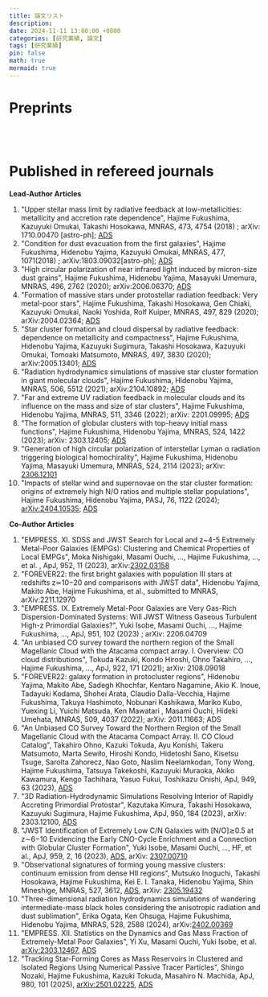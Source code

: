 ```yaml
---
title: 論文リスト
description: 
date: 2024-11-11 13:00:00 +0800
categories: [研究業績, 論文]
tags: [研究業績]
pin: false
math: true
mermaid: true
---
```

# Preprints
<br><br>

# Published in refereed journals

**Lead-Author Articles**
1. "Upper stellar mass limit by radiative feedback at low-metallicities: metallicity and accretion rate dependence", Hajime Fukushima, Kazuyuki Omukai, Takashi Hosokawa, MNRAS, 473, 4754 (2018) ; arXiv: 1710.00470 [astro-ph]; [ADS](https://ui.adsabs.harvard.edu/abs/2018MNRAS.473.4754F/abstract)
2. "Condition for dust evacuation from the first galaxies", Hajime Fukushima, Hidenobu Yajima, Kazuyuki Omukai, MNRAS, 477, 1071(2018) ; arXiv:1803.09032[astro-ph]; [ADS](https://ui.adsabs.harvard.edu/abs/2018MNRAS.477.1071F/abstract)
3. "High circular polarization of near infrared light induced by micron-size dust grains", Hajime Fukushima, Hidenobu Yajima, Masayuki Umemura, MNRAS, 496, 2762 (2020); arXiv:2006.06370; [ADS](https://ui.adsabs.harvard.edu/abs/2020MNRAS.496.2762F/abstract)
4. "Formation of massive stars under protostellar radiation feedback: Very metal-poor stars", Hajime Fukushima, Takashi Hosokawa, Gen Chiaki, Kazuyuki Omukai, Naoki Yoshida, Rolf Kuiper, MNRAS, 497, 829 (2020);  arXiv:2004.02364; [ADS](https://ui.adsabs.harvard.edu/abs/2020MNRAS.497..829F/abstract)
5. "Star cluster formation and cloud dispersal by radiative feedback: dependence on metallicity and compactness", Hajime Fukushima, Hidenobu Yajima, Kazuyuki Sugimura, Takashi Hosokawa, Kazuyuki Omukai, Tomoaki Matsumoto, MNRAS, 497, 3830 (2020); arXiv:2005.13401; [ADS](https://ui.adsabs.harvard.edu/abs/2020MNRAS.497.3830F/abstract)
6. "Radiation hydrodynamics simulations of massive star cluster formation in giant molecular clouds", Hajime Fukushima, Hidenobu Yajima, MNRAS, 506, 5512 (2021); arXiv:2104.10892; [ADS](https://ui.adsabs.harvard.edu/abs/2021MNRAS.506.5512F/abstract)
7. "Far and extreme UV radiation feedback in molecular clouds and its influence on the mass and size of star clusters", Hajime Fukushima, Hidenobu Yajima, MNRAS, 511, 3346 (2022); arXiv: 2201.09995; [ADS](https://ui.adsabs.harvard.edu/abs/2022MNRAS.511.3346F/abstract)
8. "The formation of globular clusters with top-heavy initial mass functions", Hajime Fukushima, Hidenobu Yajima, MNRAS, 524, 1422 (2023); arXiv: 2303.12405; [ADS](https://ui.adsabs.harvard.edu/abs/2023MNRAS.524.1422F/abstract)
9. "Generation of high circular polarization of interstellar Lyman α radiation triggering biological homochirality", Hajime Fukushima, Hidenobu Yajima, Masayuki Umemura, MNRAS, 524, 2114 (2023); arXiv: [2306.12101](https://arxiv.org/abs/2306.12101)
10. "Impacts of stellar wind and supernovae on the star cluster formation: origins of extremely high N/O ratios and multiple stellar populations", Hajime Fukushima, Hidenobu Yajima, PASJ, 76, 1122 (2024); [arXiv:2404.10535](https://arxiv.org/abs/2404.10535); [ADS](https://ui.adsabs.harvard.edu/abs/2024PASJ...76.1122F/abstract)

**Co-Author Articles**
1. "EMPRESS. XI. SDSS and JWST Search for Local and z~4-5 Extremely Metal-Poor Galaxies (EMPGs): Clustering and Chemical Properties of Local EMPGs", Moka Nishigaki, Masami Ouchi, ..., Hajime Fukushima, ..., et al. , ApJ, 952, 11 (2023), arXiv:[2302.03158](https://arxiv.org/abs/2302.03158)
2. "FOREVER22: the first bright galaxies with population III stars at redshifts z≃10−20 and comparisons with JWST data", Hidenobu Yajima, Makito Abe, Hajime Fukushima, et al., submitted to MNRAS, arXiv:2211.12970
3. "EMPRESS. IX. Extremely Metal-Poor Galaxies are Very Gas-Rich Dispersion-Dominated Systems: Will JWST Witness Gaseous Turbulent High-z Primordial Galaxies?", Yuki Isobe, Masami Ouchi, ..., Hajime Fukushima, ..., ApJ, 951, 102 (2023) ; arXiv: 2206.04709
4. "An unbiased CO survey toward the northern region of the Small Magellanic Cloud with the Atacama compact array. I. Overview: CO cloud distributions", Tokuda Kazuki, Kondo Hiroshi, Ohno Takahiro, ..., Hajime Fukushima, ..., ApJ, 922, 171 (2021);  arXiv: 2108.09018
5. "FOREVER22: galaxy formation in protocluster regions", Hidenobu Yajima, Makito Abe, Sadegh Khochfar, Kentaro Nagamine, Akio K. Inoue, Tadayuki Kodama, Shohei Arata, Claudio Dalla-Vecchia, Hajime Fukushima, Takuya Hashimoto, Nobunari Kashikawa, Mariko Kubo, Yuexing Li, Yuichi Matsuda, Ken Mawatari , Masami Ouchi, Hideki Umehata, MNRAS, 509, 4037 (2022); arXiv: 2011.11663; ADS
6. "An Unbiased CO Survey Toward the Northern Region of the Small Magellanic Cloud with the Atacama Compact Array. II. CO Cloud Catalog", Takahiro Ohno, Kazuki Tokuda, Ayu Konishi, Takeru Matsumoto, Marta Sewiło, Hiroshi Kondo, Hidetoshi Sano, Kisetsu Tsuge, Sarolta Zahorecz, Nao Goto, Naslim Neelamkodan, Tony Wong, Hajime Fukushima, Tatsuya Takekoshi, Kazuyuki Muraoka, Akiko Kawamura, Kengo Tachihara, Yasuo Fukui, Toshikazu Onishi, ApJ, 949, 63 (2023), [ADS](https://ui.adsabs.harvard.edu/abs/2023ApJ...949...63O/abstract)
7. "3D Radiation-Hydrodynamic Simulations Resolving Interior of Rapidly Accreting Primordial Protostar", Kazutaka Kimura, Takashi Hosokawa, Kazuyuki Sugimura, Hajime Fukushima, ApJ, 950, 184 (2023), arXiv: 2303.12100, [ADS](https://ui.adsabs.harvard.edu/abs/2023ApJ...950..184K/abstract)
8. "JWST Identification of Extremely Low C/N Galaxies with [N/O]≳0.5 at z∼6−10 Evidencing the Early CNO-Cycle Enrichment and a Connection with Globular Cluster Formation", Yuki Isobe, Masami Ouchi, ..., HF, et al., ApJ, 959, 2, 16 (2023), [ADS](https://ui.adsabs.harvard.edu/abs/2023ApJ...959..100I/abstract), arXiv: [2307.00710](https://arxiv.org/abs/2307.00710)
9. "Observational signatures of forming young massive clusters: continuum emission from dense HII regions", Mutsuko Inoguchi, Takashi Hosokawa, Hajime Fukushima, Kei E. I. Tanaka, Hidenobu Yajima, Shin Mineshige, MNRAS, 527, 3612, [ADS](https://ui.adsabs.harvard.edu/abs/2024MNRAS.527.3612I/abstract), arXiv: [2305.19432](https://arxiv.org/abs/2305.19432)
10. "Three-dimensional radiation hydrodynamics simulations of wandering intermediate-mass black holes considering the anisotropic radiation and dust sublimation", Erika Ogata, Ken Ohsuga, Hajime Fukushima, Hidenobu Yajima, MNRAS, 528, 2588 (2024), arXiv:[2402.00369](https://arxiv.org/abs/2402.00369)
11. "EMPRESS. XII. Statistics on the Dynamics and Gas Mass Fraction of Extremely-Metal Poor Galaxies", Yi Xu, Masami Ouchi, Yuki Isobe, et al. [arXiv:2303.12467](https://arxiv.org/abs/2303.12467), [ADS](https://ui.adsabs.harvard.edu/abs/2024ApJ...961...49X/abstract)
12. "Tracking Star-Forming Cores as Mass Reservoirs in Clustered and Isolated Regions Using Numerical Passive Tracer Particles", Shingo Nozaki, Hajime Fukushima, Kazuki Tokuda, Masahiro N. Machida, ApJ, 980, 101 (2025), [arXiv:2501.02225](https://arxiv.org/abs/2501.02225), [ADS](https://ui.adsabs.harvard.edu/abs/2025ApJ...980..101N/abstract)

